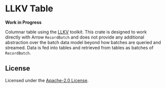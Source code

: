 # LLKV Table

**Work in Progress**

Columnar table using the [LLKV](https://github.com/jzombie/rust-llkv) toolkit.
This crate is designed to work directly with Arrow `RecordBatch` and does not provide any additional abstraction over the batch data model beyond how batches are queried and streamed. Data is fed into tables and retrieved from tables as batches of `RecordBatch`.

## License

Licensed under the [Apache-2.0 License](../LICENSE).
